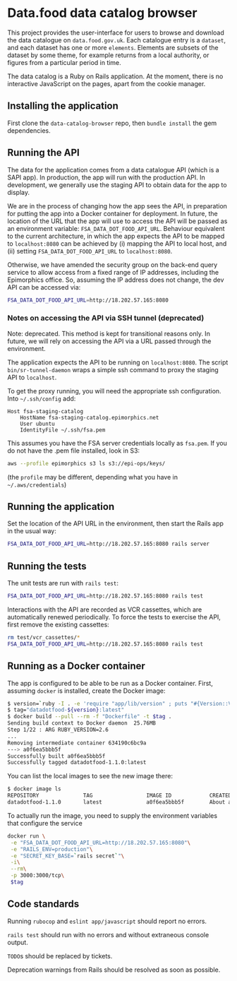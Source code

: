 # Data.food data catalog browser

This project provides the user-interface for users to browse and
download the data catalogue on `data.food.gov.uk`. Each catalogue
entry is a `dataset`, and each dataset has one or more `elements`.
Elements are subsets of the dataset by some theme, for example
returns from a local authority, or figures from a particular period
in time.

The data catalog is a Ruby on Rails application. At the moment, there
is no interactive JavaScript on the pages, apart from the cookie
manager.

## Installing the application

First clone the `data-catalog-browser` repo, then `bundle install` the
gem dependencies.

## Running the API

The data for the application comes from a data catalogue API (which is a
SAPI app). In production, the app will run with the production API. In
development, we generally use the staging API to obtain data for the app
to display.

We are in the process of changing how the app sees the API, in preparation
for putting the app into a Docker container for deployment. In future,
the location of the URL that the app will use to access the API will be
passed as an environment variable: `FSA_DATA_DOT_FOOD_API_URL`.
Behaviour equivalent to the current architecture, in which the app expects
the API to be mapped to `localhost:8080` can be achieved by (i) mapping
the API to local host, and (ii) setting `FSA_DATA_DOT_FOOD_API_URL`
to `localhost:8080`.

Otherwise, we have amended the security group on the back-end query service
to allow access from a fixed range of IP addresses, including the
Epimorphics office. So, assuming the IP address does not change, the
dev API can be accessed via:

```sh
FSA_DATA_DOT_FOOD_API_URL=http://18.202.57.165:8080
```

### Notes on accessing the API via SSH tunnel (deprecated)

Note: deprecated. This method is kept for transitional reasons only.
In future, we will rely on accessing the API via a URL passed through
the environment.

The application expects the API to be running on `localhost:8080`.
The script `bin/sr-tunnel-daemon` wraps a simple ssh command to proxy
the staging API to `localhost`.

To get the proxy running, you will need the appropriate ssh configuration.
Into `~/.ssh/config` add:

```text
Host fsa-staging-catalog
    HostName fsa-staging-catalog.epimorphics.net
    User ubuntu
    IdentityFile ~/.ssh/fsa.pem
```

This assumes you have the FSA server credentials locally as `fsa.pem`. If you
do not have the .pem file installed, look in S3:

```sh
aws --profile epimorphics s3 ls s3://epi-ops/keys/
```

(the `profile` may be different, depending what you have in `~/.aws/credentials`)

## Running the application

Set the location of the API URL in the environment, then
start the Rails app in the usual way:

```sh
FSA_DATA_DOT_FOOD_API_URL=http://18.202.57.165:8080 rails server
```

## Running the tests

The unit tests are run with `rails test`:

```sh
FSA_DATA_DOT_FOOD_API_URL=http://18.202.57.165:8080 rails test
```

Interactions with the API are recorded as VCR cassettes, which are
automatically renewed periodically. To force the tests to exercise
the API, first remove the existing cassettes:

```sh
rm test/vcr_cassettes/*
FSA_DATA_DOT_FOOD_API_URL=http://18.202.57.165:8080 rails test
```

## Running as a Docker container

The app is configured to be able to be run as a Docker container. First,
assuming `docker` is installed, create the Docker image:

```sh
$ version=`ruby -I . -e 'require "app/lib/version" ; puts "#{Version::VERSION}"'`
$ tag="datadotfood-${version}:latest"
$ docker build --pull --rm -f "Dockerfile" -t $tag .
Sending build context to Docker daemon  25.76MB
Step 1/22 : ARG RUBY_VERSION=2.6
...
Removing intermediate container 634190c6bc9a
---> a0f6ea5bbb5f
Successfully built a0f6ea5bbb5f
Successfully tagged datadotfood-1.1.0:latest
```

You can list the local images to see the new image there:

```sh
$ docker image ls
REPOSITORY              TAG                 IMAGE ID            CREATED              SIZE
datadotfood-1.1.0       latest              a0f6ea5bbb5f        About a minute ago   364MB
```

To actually run the image, you need to supply the environment variables
that configure the service

```sh
docker run \
 -e "FSA_DATA_DOT_FOOD_API_URL=http://18.202.57.165:8080"\
 -e "RAILS_ENV=production"\
 -e "SECRET_KEY_BASE=`rails secret`"\
 -i\
 --rm\
 -p 3000:3000/tcp\
 $tag
```

## Code standards

Running `rubocop` and `eslint app/javascript` should report no errors.

`rails test` should run with no errors and without extraneous console output.

`TODO`s should be replaced by tickets.

Deprecation warnings from Rails should be resolved as soon as possible.
